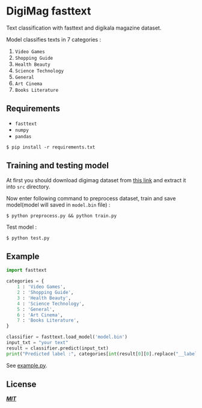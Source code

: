 # DigiMag fasttext

Text classification with fasttext and digikala magazine dataset.

Model classifies texts in 7 categories :
1. `Video Games`
2. `Shopping Guide`
3. `Health Beauty`
4. `Science Technology`
5. `General`
6. `Art Cinema`
7. `Books Literature`

## Requirements
- `fasttext`
- `numpy`
- `pandas`

```
$ pip install -r requirements.txt
```

## Training and testing model
At first you should download digimag dataset from [this link](https://bit.ly/3ca4bm8) and extract it into `src` directory.

Now enter following command to preprocess dataset, train and save model(model will saved in `model.bin` file) :
```
$ python preprocess.py && python train.py
```

Test model :
```
$ python test.py
```

## Example
```py
import fasttext

categories = {
    1 : 'Video Games',
    2 : 'Shopping Guide',
    3 : 'Health Beauty',
    4 : 'Science Technology',
    5 : 'General',
    6 : 'Art Cinema',
    7 : 'Books Literature',
}

classifier = fasttext.load_model('model.bin')
input_txt = "your text"
result = classifier.predict(input_txt)
print("Predicted label :", categories[int(result[0][0].replace("__label__", ""))])
```
See [example.py](src/example.py).

## License
***[MIT](LICENSE)***
